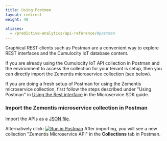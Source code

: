 ```yaml
---
title: Using Postman
layout: redirect
weight: 40

aliases:
  - /predictive-analytics/api-reference/#postman
---
```


Graphical REST clients such as Postman are a convenient way to explore REST interfaces and the Cumulocity IoT database content.

If you are already using the Cumulocity IoT API collection in Postman and the environment to access the collection for your tenant is setup, then you can directly import the Zementis microservice collection (see below).

If you are doing a fresh setup of Postman for using the Zementis microservice collection, first follow the steps described under "Using Postman" in [Using the Rest interface](/microservice-sdk/rest) in the Microservice SDK guide. 
 
### Import the Zementis microservice collection in Postman

Import the APIs as a [JSON file](/files/zementis/ZementisMicroserviceAPI.postman_collection.json).

Alternatively click: [![Run in Postman](https://run.pstmn.io/button.svg)](https://app.getpostman.com/run-collection/95626dd91fdb7f1cc00b)
 After importing, you will see a new collection "Zementis Microservice API" in the **Collections** tab in Postman.
